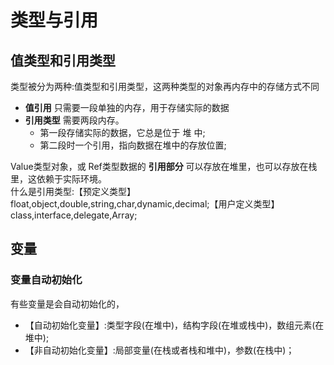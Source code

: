 # 类型与引用
## 值类型和引用类型
类型被分为两种:值类型和引用类型，这两种类型的对象再内存中的存储方式不同
* **值引用** 只需要一段单独的内存，用于存储实际的数据
* **引用类型** 需要两段内存。  
  * 第一段存储实际的数据，它总是位于 堆 中;
  * 第二段时一个引用，指向数据在堆中的存放位置;  

Value类型对象，或 Ref类型数据的 **引用部分** 可以存放在堆里，也可以存放在栈里，这依赖于实际环境。  
什么是引用类型:【预定义类型】float,object,double,string,char,dynamic,decimal;【用户定义类型】class,interface,delegate,Array;  
## 变量
### 变量自动初始化
有些变量是会自动初始化的，
- 【自动初始化变量】:类型字段(在堆中)，结构字段(在堆或栈中)，数组元素(在堆中);
- 【非自动初始化变量】:局部变量(在栈或者栈和堆中)，参数(在栈中)；  

